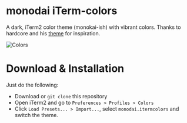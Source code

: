 # monodai iTerm-colors #

A dark, iTerm2 color theme (monokai-ish) with vibrant colors.
Thanks to hardcore and his [theme](https://github.com/hardcore/iTerm-colors) for inspiration.

![Colors](http://i.imgur.com/06XE4.png)

# Download & Installation #

Just do the following:
- Download or `git clone` this repository
- Open iTerm2 and go to `Preferences > Profiles > Colors`
- Click `Load Presets... > Import...`, select `monodai.itermcolors` and switch the theme.
